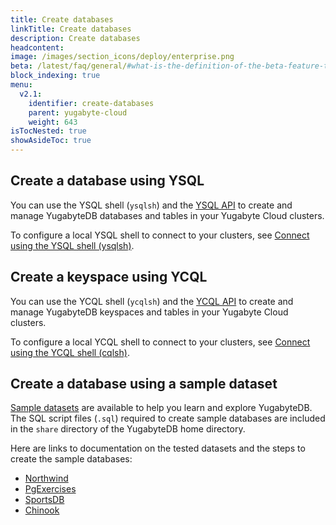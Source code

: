 ```yaml
---
title: Create databases
linkTitle: Create databases
description: Create databases
headcontent:
image: /images/section_icons/deploy/enterprise.png
beta: /latest/faq/general/#what-is-the-definition-of-the-beta-feature-tag
block_indexing: true
menu:
  v2.1:
    identifier: create-databases
    parent: yugabyte-cloud
    weight: 643
isTocNested: true
showAsideToc: true
---
```


## Create a database using YSQL

You can use the YSQL shell (`ysqlsh`) and the [YSQL API](../../../api/ysql/) to create and manage YugabyteDB databases and tables in your Yugabyte Cloud clusters.

To configure a local YSQL shell to connect to your clusters, see [Connect using the YSQL shell (ysqlsh)](../connect-to-clusters/#connect-using-the-ysql-shell-ysqlsh).

## Create a keyspace using YCQL

You can use the YCQL shell (`ycqlsh`) and the [YCQL API](../../../api/ycql/) to create and manage YugabyteDB keyspaces and tables in your Yugabyte Cloud clusters.

To configure a local YCQL shell to connect to your clusters, see [Connect using the YCQL shell (cqlsh)](../connect-to-clusters/#connect-using-the-ycql-shell-cqlsh).

## Create a database using a sample dataset

[Sample datasets](../../../sample-data/) are available to help you learn and explore YugabyteDB. The SQL script files (`.sql`) required to create
sample databases are included in the `share` directory of the YugabyteDB home directory.

Here are links to documentation on the tested datasets and the steps to create the sample databases:

- [Northwind](../../../sample-data/northwind/)
- [PgExercises](../../../sample-data/pgexercises/)
- [SportsDB](../../../sample-data/sportsdb/)
- [Chinook](../../../sample-data/chinook/)
